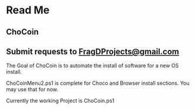# Read Me
## ChoCoin
## Submit requests to FragDProjects@gmail.com

The Goal of ChoCoin is to automate the install of software for a new OS install.

ChoCoinMenu2.ps1 is complete for Choco and Browser install sections. You may use that for now.

Currently the working Project is ChoCoin.ps1
